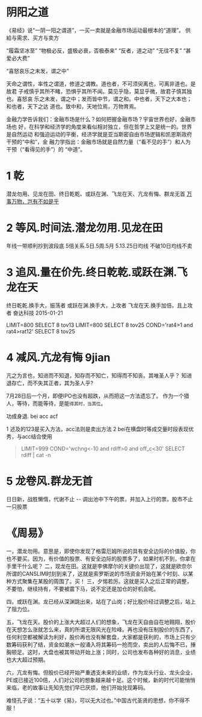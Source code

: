# 阴阳之道

  《易经》说“一阴一阳之谓道”，一买一卖就是金融市场运动最根本的“道理”。
  供給与需求、买方与卖方

  “履霜坚冰至” “物极必反，盛极必衰，否极泰来” “反者，道之动” 
  “无往不复”
  “甚爱必大费”

  “喜怒哀乐之未发，谓之中”

  天命之谓性，率性之谓道，修道之谓教。道也者，不可须臾离也，可离非道也。是故君
  子戒慎乎其所不睹，恐惧乎其所不闻。莫见乎隐，莫显乎微，故君子慎其独也。喜怒哀
  乐之未发，谓之中；发而皆中节，谓之和。中也者，天下之大本也；和也者，天下之达
  道也。致中和，天地位焉，万物育焉。

  金融力学告诉我们：金融市场是什么？如何把握金融市场？宇宙世界也好，金融市场也
  好，在科学和经济学的角度来看似相对独立，但在哲学上又是统一的。世界是自然运动
  和强迫运动的平衡，经济学就是亚当斯密自由市场逻辑和凯恩斯政府干预的“中和”，金
  融力学指出：金融市场就是自然力量（“看不见的手”）和人为干预（“看得见的手”）的
  “中道”。

# 1 乾

  潜龙勿用、见龙在田、终日乾乾、或跃在渊、飞龙在天、亢龙有悔、群龙无首 
  [万事万物，岂有不如是乎](http://blog.sina.com.cn/s/blog_4174cd1101012v4u.html)

# 2 等风.时间法.潜龙勿用.见龙在田

  年线一带顺利抄到波段底
  5倍关系.5日.5周.5月
  5.13.25日均线
  不破10日均线不卖

# 3 追风.量在价先.终日乾乾.或跃在渊.飞龙在天

  终日乾乾.换手大，振荡者
  或跃在渊.换手大，上攻者
  飞龙在天.换手加倍，且上攻者 奋达科技 2015-01-21

  LIMIT=800 SELECT 8 tov13
  LIMIT=800 SELECT 8 tov25
  COND='rat4>1 and rat4>rat12' SELECT 8 tov25

# 4 减风.亢龙有悔 9jian

  亢之为言也，知进而不知退，知存而不知亡，知得而不知丧。其唯圣人乎？
  知进退存亡，而不失其正者，其为圣人乎?

  7月28日后一个月，即便IPO也没有超跌，从而把这一方法遗忘了。
  作为一个猎人，等待，而能等待，是能`得其时，当其位`。

  功成身退. bei acc acf

  1 述及的123是买入方法，acc法则是卖出方法
  2 bei在横盘时等成交量时段表现优秀，与acc结合使用

  > LIMIT=999 COND='wchng<-10 and rdiff>0 and off_c<30' SELECT rdiff | cat -n

# 5 龙卷风.群龙无首 

日日新，战胜懒惰，代谢不止 -- 调出池中下午的票，并加入上行的票，股市不止一只股票

# 《周易》

[](http://weibo.com/ttarticle/p/show?id=2309403943489665690508)

一，潜龙勿用。意思是，即使你发现了格雷厄姆所说的具有安全边际的价值股，你也不要买。因为，有价值的股票、有安全边际的股票多了，如果时机不到，你拿在手里干什么呢？
二，现龙在田。这就是李佛摩尔的关键价出现了，这就是欧奈尔所谓的CANSLIM时刻到来了，这就是索罗斯说的市场资金开始在某个时刻、以某种方式聚集在某股的周围了。买！
三，夕惕若厉。这就是买入之后正常的调整，不要怕，继续持有，不要被震下马，说不定还是加仓的好机会呢。

四，或跃在渊。龙已经从深渊跳出来，站在了山岗；好比股价经过调整之后，站上了阻力位。

五，飞龙在天。股价的上涨大大超过人们的想象，飞龙在天自由自在地翱翔，股价在天想怎么涨就怎么来，真的所谓无限风光在险峰。再也没有压制股价的东西了，任何利空都被解读为利好，股价再也没有解套盘，大家都是获利的，市场上只有少数筹码获利了结，资金如潮水一般涌入将其筹码一抢而空，卖出的人后悔不已，捶胸顿足。这时，大盘也被其带动开始上涨；同时，公司也发布各种好的消息，业绩也大大超过预期。

六，亢龙有悔。但股价已经开始严重透支未来的业绩，作为龙头行业、龙头企业，PE或已接近100倍，人们对公司的想象越来越十足。这个时候，新的时代可能悄悄来临，老的故事让先知先觉们早已厌烦，他们开始兑现筹码。

难怪孔子说：“五十以学《易》，可以无大过也。”中国古代圣贤的思想，你不得不服！

